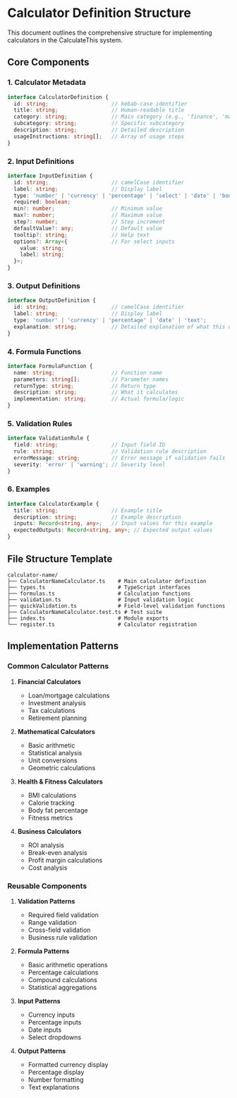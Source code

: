 # Calculator Definition Structure

This document outlines the comprehensive structure for implementing calculators in the CalculateThis system.

## Core Components

### 1. Calculator Metadata
```typescript
interface CalculatorDefinition {
  id: string;                    // kebab-case identifier
  title: string;                 // Human-readable title
  category: string;              // Main category (e.g., 'finance', 'math', 'health')
  subcategory: string;           // Specific subcategory
  description: string;           // Detailed description
  usageInstructions: string[];   // Array of usage steps
}
```

### 2. Input Definitions
```typescript
interface InputDefinition {
  id: string;                    // camelCase identifier
  label: string;                 // Display label
  type: 'number' | 'currency' | 'percentage' | 'select' | 'date' | 'boolean' | 'text';
  required: boolean;
  min?: number;                  // Minimum value
  max?: number;                  // Maximum value
  step?: number;                 // Step increment
  defaultValue?: any;            // Default value
  tooltip?: string;              // Help text
  options?: Array<{              // For select inputs
    value: string;
    label: string;
  }>;
}
```

### 3. Output Definitions
```typescript
interface OutputDefinition {
  id: string;                    // camelCase identifier
  label: string;                 // Display label
  type: 'number' | 'currency' | 'percentage' | 'date' | 'text';
  explanation: string;           // Detailed explanation of what this output represents
}
```

### 4. Formula Functions
```typescript
interface FormulaFunction {
  name: string;                  // Function name
  parameters: string[];          // Parameter names
  returnType: string;            // Return type
  description: string;           // What it calculates
  implementation: string;        // Actual formula/logic
}
```

### 5. Validation Rules
```typescript
interface ValidationRule {
  field: string;                 // Input field ID
  rule: string;                  // Validation rule description
  errorMessage: string;          // Error message if validation fails
  severity: 'error' | 'warning'; // Severity level
}
```

### 6. Examples
```typescript
interface CalculatorExample {
  title: string;                 // Example title
  description: string;           // Example description
  inputs: Record<string, any>;   // Input values for this example
  expectedOutputs: Record<string, any>; // Expected output values
}
```

## File Structure Template

```
calculator-name/
├── CalculatorNameCalculator.ts    # Main calculator definition
├── types.ts                       # TypeScript interfaces
├── formulas.ts                    # Calculation functions
├── validation.ts                  # Input validation logic
├── quickValidation.ts             # Field-level validation functions
├── CalculatorNameCalculator.test.ts # Test suite
├── index.ts                       # Module exports
└── register.ts                    # Calculator registration
```

## Implementation Patterns

### Common Calculator Patterns

1. **Financial Calculators**
   - Loan/mortgage calculations
   - Investment analysis
   - Tax calculations
   - Retirement planning

2. **Mathematical Calculators**
   - Basic arithmetic
   - Statistical analysis
   - Unit conversions
   - Geometric calculations

3. **Health & Fitness Calculators**
   - BMI calculations
   - Calorie tracking
   - Body fat percentage
   - Fitness metrics

4. **Business Calculators**
   - ROI analysis
   - Break-even analysis
   - Profit margin calculations
   - Cost analysis

### Reusable Components

1. **Validation Patterns**
   - Required field validation
   - Range validation
   - Cross-field validation
   - Business rule validation

2. **Formula Patterns**
   - Basic arithmetic operations
   - Percentage calculations
   - Compound calculations
   - Statistical aggregations

3. **Input Patterns**
   - Currency inputs
   - Percentage inputs
   - Date inputs
   - Select dropdowns

4. **Output Patterns**
   - Formatted currency display
   - Percentage display
   - Number formatting
   - Text explanations